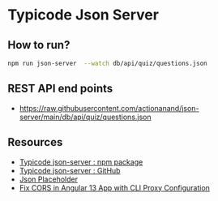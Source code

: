 # Typicode Json Server

## How to run?

```bash
npm run json-server  --watch db/api/quiz/questions.json
```

## REST API end points

* https://raw.githubusercontent.com/actionanand/json-server/main/db/api/quiz/questions.json

## Resources

- [Typicode json-server : npm package](https://www.npmjs.com/package/json-server)
- [Typicode json-server : GitHub](https://github.com/typicode/json-server)
- [Json Placeholder](https://jsonplaceholder.typicode.com/)
- [Fix CORS in Angular 13 App with CLI Proxy Configuration](https://www.techiediaries.com/fix-cors-with-angular-cli-proxy-configuration/)